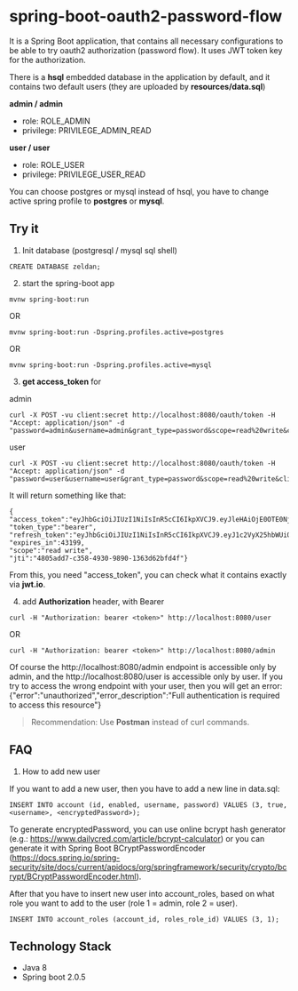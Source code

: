 # spring-boot-oauth2-password-flow

It is a Spring Boot application, that contains all necessary configurations to be able to try oauth2 authorization (password flow).
It uses JWT token key for the authorization.

There is a **hsql** embedded database in the application by default, and it contains two default users (they are uploaded by **resources/data.sql**) 

**admin / admin**
  - role: ROLE_ADMIN
  - privilege: PRIVILEGE_ADMIN_READ

**user / user**
  - role: ROLE_USER
  - privilege: PRIVILEGE_USER_READ

You can choose postgres or mysql instead of hsql, you have to change active spring profile to **postgres** or **mysql**.

## Try it

1. Init database (postgresql / mysql sql shell)
```
CREATE DATABASE zeldan;
```

2. start the spring-boot app 

```mvnw spring-boot:run ```

OR

```mvnw spring-boot:run -Dspring.profiles.active=postgres```

OR

```mvnw spring-boot:run -Dspring.profiles.active=mysql```

3. **get access_token** for

admin

```
curl -X POST -vu client:secret http://localhost:8080/oauth/token -H "Accept: application/json" -d "password=admin&username=admin&grant_type=password&scope=read%20write&client_secret=secret&client_id=client"
```

user

```
curl -X POST -vu client:secret http://localhost:8080/oauth/token -H "Accept: application/json" -d "password=user&username=user&grant_type=password&scope=read%20write&client_secret=secret&client_id=client"
```

It will return something like that:
```
{
"access_token":"eyJhbGciOiJIUzI1NiIsInR5cCI6IkpXVCJ9.eyJleHAiOjE0OTE0NjYxMTYsInVzZXJfbmFtZSI6InVzZXIiLCJhdXRob3JpdGllcyI6WyJQUklWSUxFR0VfVVNFUl9SRUFEIl0sImp0aSI6IjQ4MDVhZGQ3LWMzNTgtNDkzMC05ODkwLTEzNjNkNjJiZmQ0ZiIsImNsaWVudF9pZCI6ImNsaWVudCIsInNjb3BlIjpbInJlYWQiLCJ3cml0ZSJdfQ.7nMeIVuskhkmHXxX6CC6RZf9A_aXxsaoTXev6av4h64",
"token_type":"bearer",
"refresh_token":"eyJhbGciOiJIUzI1NiIsInR5cCI6IkpXVCJ9.eyJ1c2VyX25hbWUiOiJ1c2VyIiwic2NvcGUiOlsicmVhZCIsIndyaXRlIl0sImF0aSI6IjQ4MDVhZGQ3LWMzNTgtNDkzMC05ODkwLTEzNjNkNjJiZmQ0ZiIsImV4cCI6MTQ5NDAxNDkxNiwiYXV0aG9yaXRpZXMiOlsiUFJJVklMRUdFX1VTRVJfUkVBRCJdLCJqdGkiOiI2MmU0MTU3Yy1hOWNiLTRlYjMtODg1Ni0wMmJhOWI1ZjQ3OWQiLCJjbGllbnRfaWQiOiJjbGllbnQifQ.1fexTQcFC80VkqbDo5zJfCzq0vbPPvJVPp8Nr3CwH68",
"expires_in":43199,
"scope":"read write",
"jti":"4805add7-c358-4930-9890-1363d62bfd4f"}
```
From this, you need "access_token", you can check what it contains exactly via **jwt.io**.

4. add **Authorization** header, with Bearer <token>

```
curl -H "Authorization: bearer <token>" http://localhost:8080/user
```

OR

```
curl -H "Authorization: bearer <token>" http://localhost:8080/admin
```

Of course the http://localhost:8080/admin endpoint is accessible only by admin, and the http://localhost:8080/user is accessible only by user.
If you try to access the wrong endpoint with your user, then you will get an error:
{"error":"unauthorized","error_description":"Full authentication is required to access this resource"} 

> Recommendation: 
>    Use **Postman** instead of curl commands.

## FAQ

1. How to add new user

If you want to add a new user, then you have to add a new line in data.sql:

```  
INSERT INTO account (id, enabled, username, password) VALUES (3, true, <username>, <encryptedPassword>);
```

To generate encryptedPassword, you can use online bcrypt hash generator (e.g.: https://www.dailycred.com/article/bcrypt-calculator) or you can generate it with Spring Boot BCryptPasswordEncoder (https://docs.spring.io/spring-security/site/docs/current/apidocs/org/springframework/security/crypto/bcrypt/BCryptPasswordEncoder.html).

After that you have to insert new user into account_roles, based on what role you want to add to the user (role 1 = admin, role 2 = user).

```
INSERT INTO account_roles (account_id, roles_role_id) VALUES (3, 1);
```



## Technology Stack

* Java 8
* Spring boot 2.0.5
